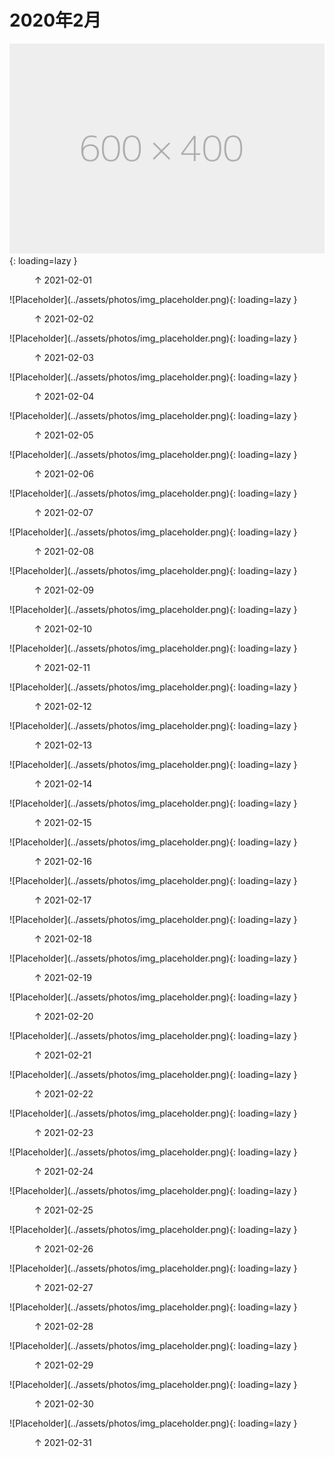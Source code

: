 
# 2020年2月


![Placeholder](../assets/photos/img_placeholder.png){: loading=lazy }
<figure>
  <figcaption>&#x2191; 2021-02-01 </figcaption>
</figure>
![Placeholder](../assets/photos/img_placeholder.png){: loading=lazy }
<figure>
  <figcaption>&#x2191; 2021-02-02 </figcaption>
</figure>
![Placeholder](../assets/photos/img_placeholder.png){: loading=lazy }
<figure>
  <figcaption>&#x2191; 2021-02-03 </figcaption>
</figure>
![Placeholder](../assets/photos/img_placeholder.png){: loading=lazy }
<figure>
  <figcaption>&#x2191; 2021-02-04 </figcaption>
</figure>
![Placeholder](../assets/photos/img_placeholder.png){: loading=lazy }
<figure>
  <figcaption>&#x2191; 2021-02-05 </figcaption>
</figure>
![Placeholder](../assets/photos/img_placeholder.png){: loading=lazy }
<figure>
  <figcaption>&#x2191; 2021-02-06 </figcaption>
</figure>
![Placeholder](../assets/photos/img_placeholder.png){: loading=lazy }
<figure>
  <figcaption>&#x2191; 2021-02-07 </figcaption>
</figure>
![Placeholder](../assets/photos/img_placeholder.png){: loading=lazy }
<figure>
  <figcaption>&#x2191; 2021-02-08</figcaption>
</figure>
![Placeholder](../assets/photos/img_placeholder.png){: loading=lazy }
<figure>
  <figcaption>&#x2191; 2021-02-09 </figcaption>
</figure>
![Placeholder](../assets/photos/img_placeholder.png){: loading=lazy }
<figure>
  <figcaption>&#x2191; 2021-02-10 </figcaption>
</figure>
![Placeholder](../assets/photos/img_placeholder.png){: loading=lazy }
<figure>
  <figcaption>&#x2191; 2021-02-11 </figcaption>
</figure>
![Placeholder](../assets/photos/img_placeholder.png){: loading=lazy }
<figure>
  <figcaption>&#x2191; 2021-02-12 </figcaption>
</figure>
![Placeholder](../assets/photos/img_placeholder.png){: loading=lazy }
<figure>
  <figcaption>&#x2191; 2021-02-13 </figcaption>
</figure>
![Placeholder](../assets/photos/img_placeholder.png){: loading=lazy }
<figure>
  <figcaption>&#x2191; 2021-02-14 </figcaption>
</figure>
![Placeholder](../assets/photos/img_placeholder.png){: loading=lazy }
<figure>
  <figcaption>&#x2191; 2021-02-15 </figcaption>
</figure>
![Placeholder](../assets/photos/img_placeholder.png){: loading=lazy }
<figure>
  <figcaption>&#x2191; 2021-02-16 </figcaption>
</figure>
![Placeholder](../assets/photos/img_placeholder.png){: loading=lazy }
<figure>
  <figcaption>&#x2191; 2021-02-17 </figcaption>
</figure>
![Placeholder](../assets/photos/img_placeholder.png){: loading=lazy }
<figure>
  <figcaption>&#x2191; 2021-02-18 </figcaption>
</figure>
![Placeholder](../assets/photos/img_placeholder.png){: loading=lazy }
<figure>
  <figcaption>&#x2191; 2021-02-19 </figcaption>
</figure>
![Placeholder](../assets/photos/img_placeholder.png){: loading=lazy }
<figure>
  <figcaption>&#x2191; 2021-02-20 </figcaption>
</figure>
![Placeholder](../assets/photos/img_placeholder.png){: loading=lazy }
<figure>
  <figcaption>&#x2191; 2021-02-21 </figcaption>
</figure>
![Placeholder](../assets/photos/img_placeholder.png){: loading=lazy }
<figure>
  <figcaption>&#x2191; 2021-02-22 </figcaption>
</figure>
![Placeholder](../assets/photos/img_placeholder.png){: loading=lazy }
<figure>
  <figcaption>&#x2191; 2021-02-23 </figcaption>
</figure>
![Placeholder](../assets/photos/img_placeholder.png){: loading=lazy }
<figure>
  <figcaption>&#x2191; 2021-02-24 </figcaption>
</figure>
![Placeholder](../assets/photos/img_placeholder.png){: loading=lazy }
<figure>
  <figcaption>&#x2191; 2021-02-25 </figcaption>
</figure>
![Placeholder](../assets/photos/img_placeholder.png){: loading=lazy }
<figure>
  <figcaption>&#x2191; 2021-02-26 </figcaption>
</figure>
![Placeholder](../assets/photos/img_placeholder.png){: loading=lazy }
<figure>
  <figcaption>&#x2191; 2021-02-27 </figcaption>
</figure>
![Placeholder](../assets/photos/img_placeholder.png){: loading=lazy }
<figure>
  <figcaption>&#x2191; 2021-02-28 </figcaption>
</figure>
![Placeholder](../assets/photos/img_placeholder.png){: loading=lazy }
<figure>
  <figcaption>&#x2191; 2021-02-29 </figcaption>
</figure>
![Placeholder](../assets/photos/img_placeholder.png){: loading=lazy }
<figure>
  <figcaption>&#x2191; 2021-02-30 </figcaption>
</figure>
![Placeholder](../assets/photos/img_placeholder.png){: loading=lazy }
<figure>
  <figcaption>&#x2191; 2021-02-31 </figcaption>
</figure>
